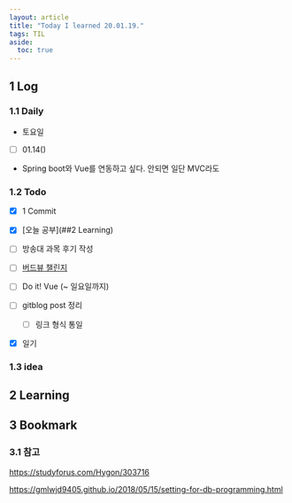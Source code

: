 ```yaml
---
layout: article
title: "Today I learned 20.01.19."
tags: TIL
aside:
  toc: true
---
```


## 1 Log

### 1.1 Daily

- 토요일

- [ ] 01.14()

- Spring boot와 Vue를 연동하고 싶다. 안되면 일단 MVC라도

  


### 1.2 Todo

- [x] 1 Commit
- [x] [오늘 공부](##2 Learning)
- [ ] 방송대 과목 후기 작성
- [ ] [버드뷰 챌린지](https://programmers.co.kr/assignments/12141/challenges/208)
- [ ] Do it! Vue (~ 일요일까지)
- [ ] gitblog post 정리
  
  - [ ] 링크 형식 통일
- [x] 일기

### 1.3 idea




## 2 Learning




## 3 Bookmark
### 3.1 참고

https://studyforus.com/Hygon/303716

https://gmlwjd9405.github.io/2018/05/15/setting-for-db-programming.html